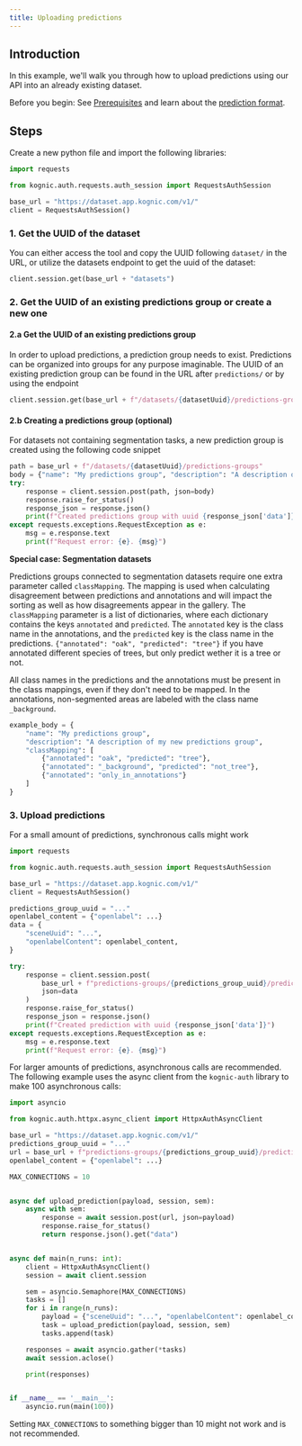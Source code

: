```yaml
---
title: Uploading predictions
---
```


## Introduction

In this example, we'll walk you through how to upload predictions using our API into an already existing dataset.

Before you begin: See [Prerequisites](./introduction#prerequisites) and learn about
the [prediction format](./prediction-format).

## Steps

Create a new python file and import the following libraries:

```python
import requests

from kognic.auth.requests.auth_session import RequestsAuthSession

base_url = "https://dataset.app.kognic.com/v1/"
client = RequestsAuthSession()
```


### 1. Get the UUID of the dataset

You can either access the tool and copy the UUID following `dataset/` in the URL, or utilize the datasets endpoint to
get the uuid of the dataset:

```python
client.session.get(base_url + "datasets")
```

### 2. Get the UUID of an existing predictions group or create a new one
#### 2.a Get the UUID of an existing predictions group
In order to upload predictions, a prediction group needs to exist. Predictions can be organized into groups for any
purpose imaginable. The UUID of an existing prediction group can be found in the URL after `predictions/` or by using
the endpoint

```python
client.session.get(base_url + f"/datasets/{datasetUuid}/predictions-groups")
```

#### 2.b Creating a predictions group (optional)
For datasets not containing segmentation tasks, a new prediction group is created using the following code snippet

```python
path = base_url + f"/datasets/{datasetUuid}/predictions-groups"
body = {"name": "My predictions group", "description": "A description of my new predictions group"}
try:
    response = client.session.post(path, json=body)
    response.raise_for_status()
    response_json = response.json()
    print(f"Created predictions group with uuid {response_json['data']}")
except requests.exceptions.RequestException as e:
    msg = e.response.text
    print(f"Request error: {e}. {msg}")
```

**Special case: Segmentation datasets**

Predictions groups connected to segmentation datasets require one extra parameter called `classMapping`. The mapping is used when 
calculating disagreement between predictions and annotations and will impact the sorting as well as how disagreements appear in the gallery. 
The `classMapping` parameter is a list of dictionaries, where each dictionary contains the keys `annotated` and `predicted`. The `annotated` 
key is the class name in the annotations, and the `predicted` key is the class name in the predictions.
`{"annotated": "oak", "predicted": "tree"}` if you have annotated different species of trees, but only predict wether it is a tree or not.

All class names in the predictions and the annotations must be present in the class mappings, even if they don't need to be mapped. In the 
annotations, non-segmented areas are labeled with the class name `_background`.

```python
example_body = {
    "name": "My predictions group",
    "description": "A description of my new predictions group",
    "classMapping": [
        {"annotated": "oak", "predicted": "tree"},
        {"annotated": "_background", "predicted": "not_tree"},
        {"annotated": "only_in_annotations"}
    ]
}
```

### 3. Upload predictions

For a small amount of predictions, synchronous calls might work

```python
import requests

from kognic.auth.requests.auth_session import RequestsAuthSession

base_url = "https://dataset.app.kognic.com/v1/"
client = RequestsAuthSession()

predictions_group_uuid = "..."
openlabel_content = {"openlabel": ...}
data = {
    "sceneUuid": "...",
    "openlabelContent": openlabel_content,
}

try:
    response = client.session.post(
        base_url + f"predictions-groups/{predictions_group_uuid}/predictions",
        json=data
    )
    response.raise_for_status()
    response_json = response.json()
    print(f"Created prediction with uuid {response_json['data']}")
except requests.exceptions.RequestException as e:
    msg = e.response.text
    print(f"Request error: {e}. {msg}")
```

For larger amounts of predictions, asynchronous calls are recommended. The following example uses the async client from
the `kognic-auth` library to make 100 asynchronous calls:

```python
import asyncio

from kognic.auth.httpx.async_client import HttpxAuthAsyncClient

base_url = "https://dataset.app.kognic.com/v1/"
predictions_group_uuid = "..."
url = base_url + f"predictions-groups/{predictions_group_uuid}/predictions"
openlabel_content = {"openlabel": ...}

MAX_CONNECTIONS = 10


async def upload_prediction(payload, session, sem):
    async with sem:
        response = await session.post(url, json=payload)
        response.raise_for_status()
        return response.json().get("data")


async def main(n_runs: int):
    client = HttpxAuthAsyncClient()
    session = await client.session

    sem = asyncio.Semaphore(MAX_CONNECTIONS)
    tasks = []
    for i in range(n_runs):
        payload = {"sceneUuid": "...", "openlabelContent": openlabel_content}
        task = upload_prediction(payload, session, sem)
        tasks.append(task)

    responses = await asyncio.gather(*tasks)
    await session.aclose()

    print(responses)


if __name__ == '__main__':
    asyncio.run(main(100))
```

Setting `MAX_CONNECTIONS` to something bigger than 10 might not work and is not recommended.